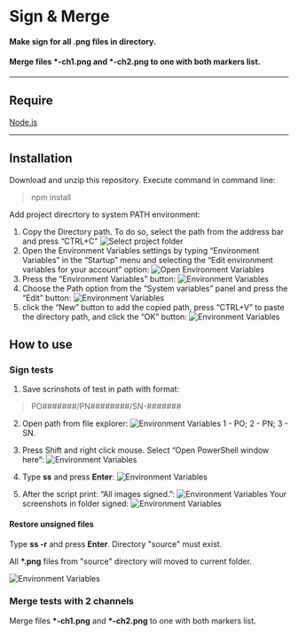 # Sign & Merge

#### Make sign for all .png files in directory.
#### Merge files __*-ch1.png__ and __*-ch2.png__ to one with both markers list.
***
## Require

[Node.js](https://nodejs.org/)
***
## Installation
Download and unzip this repository. Execute command in command line:
>npm install

Add project direcrtory to system PATH environment:
1. Copy the Directory path. To do so, select the path from the address bar and press “CTRL+C” 
![Select project folder](/images/select%20path.png)
2. Open the Environment Variables settings by typing “Environment Variables” in the “Startup” menu and selecting the “Edit environment variables for your account” option:
![Open Environment Variables](./images/Environment-Variable-in-Windows-3.png)
3. Press the “Environment Variables” button:
![Environment Variables](./images/System%20Properties.png)
4. Choose the Path option from the “System variables” panel and press the “Edit” button:
![Environment Variables](./images/Environment%20Variables.png)
5. click the “New” button to add the copied path, press “CTRL+V” to paste the directory path, and click the “OK” button:
![Environment Variables](./images/Edit%20environment%20variable.png)

## How to use

### Sign tests

1. Save scrinshots of test in path with format:
>PO#######/PN########/SN-#######

2. Open path from file explorer:
![Environment Variables](./images/Open%20path.png)
1 - PO; 2 - PN; 3 - SN.

3. Press Shift and right click mouse. Select “Open PowerShell window here”:
![Environment Variables](./images/Start-Command-line.png)
4. Type **ss** and press **Enter**:
![Environment Variables](./images/Windows%20PowerShell.png)
5. After the script print: “All images signed.”:
![Environment Variables](./images/Windows%20PowerShell%20complete.png)
Your screenshots in folder signed:
![Environment Variables](./images/Signed-test.png)

#### Restore unsigned files

Type **ss -r** and press **Enter**. Directory "source" must exist.

All __*.png__ files from "source" directory will moved to current folder.

![Environment Variables](./images/restore.png)

### Merge tests with 2 channels

Merge files __*-ch1.png__ and __*-ch2.png__ to one with both markers list.
